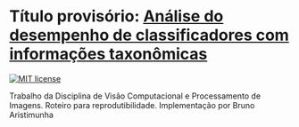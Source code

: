 # Título provisório: [Análise do desempenho de classificadores com informações taxonômicas](https://github.com/bruAristimunha/pollenData)

[![MIT license](http://img.shields.io/badge/license-MIT-brightgreen.svg)](hhttps://github.com/bruAristimunha/pollenData/LICENSE)

Trabalho da Disciplina de Visão Computacional e Processamento de Imagens. Roteiro para reprodutibilidade. 
Implementação por Bruno Aristimunha

